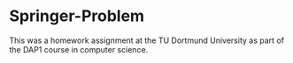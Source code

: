 # Springer-Problem
This was a homework assignment at the TU Dortmund University as part of the DAP1 course in computer science.
